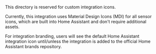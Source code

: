 This directory is reserved for custom integration icons.

Currently, this integration uses Material Design Icons (MDI) for all sensor icons, which are built into Home Assistant and don't require additional assets.

For integration branding, users will see the default Home Assistant integration icon until/unless the integration is added to the official Home Assistant brands repository.